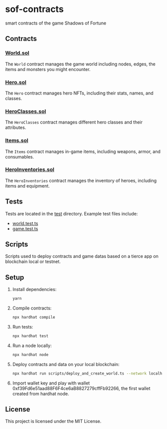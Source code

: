 # sof-contracts
smart contracts of the game Shadows of Fortune

## Contracts

### [World.sol](contracts/World.sol)

The `World` contract manages the game world including nodes, edges, the items and monsters you might encounter.

### [Hero.sol](contracts/Hero.sol)

The `Hero` contract manages hero NFTs, including their stats, names, and classes.

### [HeroClasses.sol](contracts/HeroClasses.sol)

The `HeroClasses` contract manages different hero classes and their attributes.

### [Items.sol](contracts/Items.sol)

The `Items` contract manages in-game items, including weapons, armor, and consumables.

### [HeroInventories.sol](contracts/HeroInventories.sol)

The `HeroInventories` contract manages the inventory of heroes, including items and equipment.

## Tests

Tests are located in the [test](test) directory. Example test files include:

- [world.test.ts](test/world.test.ts)
- [game.test.ts](test/game.test.ts)

## Scripts

Scripts used to deploy contracts and game datas based on a tierce app on blockchain local or testnet.

## Setup

1. Install dependencies:

    ```sh
    yarn
    ```

2. Compile contracts:

    ```sh
    npx hardhat compile
    ```

3. Run tests:

    ```sh
    npx hardhat test
    ```

4. Run a node locally:

    ```sh
    npx hardhat node
    ```

5. Deploy contracts and data on your local blockchain:

    ```sh
    npx hardhat run scripts/deploy_and_create_world.ts --network localhost
    ```

6. Import wallet key and play with wallet 0xf39Fd6e51aad88F6F4ce6aB8827279cffFb92266, the first wallet created from hardhat node.

## License

This project is licensed under the MIT License.


